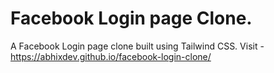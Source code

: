 # Facebook Login page Clone.
A Facebook Login page clone built using Tailwind CSS.
Visit - https://abhixdev.github.io/facebook-login-clone/
